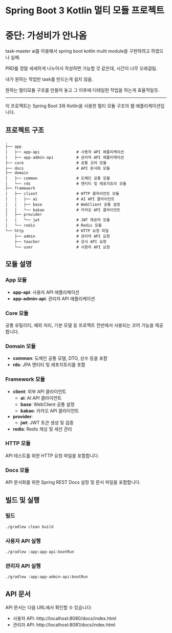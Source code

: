 # Spring Boot 3 Kotlin 멀티 모듈 프로젝트

# 중단: 가성비가 안나옴

task-master ai를 이용해서 spring boot kotlin multi module을 구현하려고 하였으나 실패.

PRD를 정말 세세하게 나누어서 작성하면 가능할 것 같은데, 시간이 너무 오래걸림.

내가 원하는 작업만 task를 만드는게 쉽지 않음.

원하는 멀티모듈 구조를 만들어 놓고 그 이후에 디테일한 작업을 하는게 효율적일듯.

---

이 프로젝트는 Spring Boot 3와 Kotlin을 사용한 멀티 모듈 구조의 웹 애플리케이션입니다.

## 프로젝트 구조

```
.
├── app
│   ├── app-api                # 사용자 API 애플리케이션
│   ├── app-admin-api          # 관리자 API 애플리케이션
├── core                       # 공통 코어 모듈
├── docs                       # API 문서화 모듈
├── domain
│   ├── common                 # 도메인 공통 모듈
│   └── rds                    # 엔티티 및 레포지토리 모듈
├── framework
│   ├── client                 # HTTP 클라이언트 모듈
│   │   ├── ai                 # AI API 클라이언트
│   │   ├── base               # WebClient 공통 설정
│   │   └── kakao              # 카카오 API 클라이언트
│   ├── provider
│   │   └── jwt                # JWT 제공자 모듈
│   └── redis                  # Redis 모듈
└── http                       # HTTP 요청 파일
    ├── admin                  # 관리자 API 요청
    ├── teacher                # 강사 API 요청
    └── user                   # 사용자 API 요청
```

## 모듈 설명

### App 모듈

- **app-api**: 사용자 API 애플리케이션
- **app-admin-api**: 관리자 API 애플리케이션

### Core 모듈

공통 유틸리티, 예외 처리, 기본 모델 등 프로젝트 전반에서 사용되는 코어 기능을 제공합니다.

### Domain 모듈

- **common**: 도메인 공통 모델, DTO, 상수 등을 포함
- **rds**: JPA 엔티티 및 레포지토리를 포함

### Framework 모듈

- **client**: 외부 API 클라이언트
  - **ai**: AI API 클라이언트
  - **base**: WebClient 공통 설정
  - **kakao**: 카카오 API 클라이언트
- **provider**:
  - **jwt**: JWT 토큰 생성 및 검증
- **redis**: Redis 캐싱 및 세션 관리

### HTTP 모듈

API 테스트를 위한 HTTP 요청 파일을 포함합니다.

### Docs 모듈

API 문서화를 위한 Spring REST Docs 설정 및 문서 파일을 포함합니다.

## 빌드 및 실행

### 빌드

```bash
./gradlew clean build
```

### 사용자 API 실행

```bash
./gradlew :app:app-api:bootRun
```

### 관리자 API 실행

```bash
./gradlew :app:app-admin-api:bootRun
```

## API 문서

API 문서는 다음 URL에서 확인할 수 있습니다:

- 사용자 API: http://localhost:8080/docs/index.html
- 관리자 API: http://localhost:8081/docs/index.html
